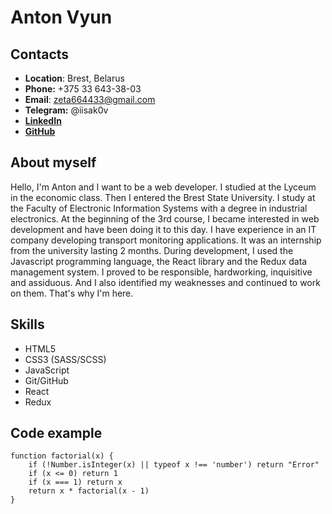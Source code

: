 # Anton Vyun

## Contacts
* **Location**: Brest, Belarus
* **Phone:** +375 33 643-38-03
* **Email**: zeta664433@gmail.com
* **Telegram:** @iisak0v
* **[LinkedIn](https://www.linkedin.com/in/anton-vyun-3843b3238)**
* **[GitHub](https://github.com/1sak0v)**

## About myself

Hello, I'm Anton and I want to be a web developer. I studied at the Lyceum in the economic class. Then I entered the Brest State University. I study at the Faculty of Electronic Information Systems with a degree in industrial electronics. At the beginning of the 3rd course, I became interested in web development and have been doing it to this day. I have experience in an IT company developing transport monitoring applications. It was an internship from the university lasting 2 months. During development, I used the Javascript programming language, the React library and the Redux data management system. I proved to be responsible, hardworking, inquisitive and assiduous. And I also identified my weaknesses and continued to work on them. That's why I'm here.

## Skills

* HTML5
* CSS3 (SASS/SCSS)
* JavaScript
* Git/GitHub
* React
* Redux

## Code example

```
function factorial(x) {
    if (!Number.isInteger(x) || typeof x !== 'number') return "Error"
    if (x <= 0) return 1
    if (x === 1) return x
    return x * factorial(x - 1)
}
```

